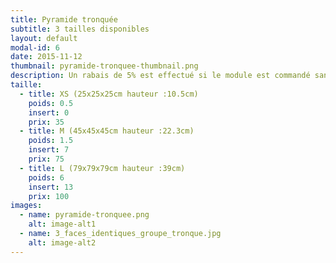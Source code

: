 ```yaml
---
title: Pyramide tronquée
subtitle: 3 tailles disponibles
layout: default
modal-id: 6
date: 2015-11-12
thumbnail: pyramide-tronquee-thumbnail.png
description: Un rabais de 5% est effectué si le module est commandé sans inserts.
taille:
  - title: XS (25x25x25cm hauteur :10.5cm)
    poids: 0.5
    insert: 0
    prix: 35
  - title: M (45x45x45cm hauteur :22.3cm)
    poids: 1.5
    insert: 7
    prix: 75
  - title: L (79x79x79cm hauteur :39cm)
    poids: 6
    insert: 13
    prix: 100
images:
  - name: pyramide-tronquee.png
    alt: image-alt1
  - name: 3_faces_identiques_groupe_tronque.jpg
    alt: image-alt2
---
```

